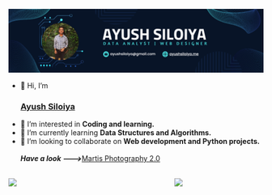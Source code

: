 ![logo](https://github.com/ayushsiloiya619/ayushsiloiya619/blob/main/ayush.png)
- 👋 Hi, I’m <h3><a href="https://ayushsiloiya.me/">Ayush Siloiya </a> </h3>
- 👀 I’m interested in <B> Coding and learning. </B>
- 🌱 I’m currently learning <b> Data Structures and Algorithms. </b>
- 💞️ I’m looking to collaborate on <b>Web development and Python projects. </b>
<br><br>
<B><i> Have a look ---></i></B><a href="https://ayushsiloiya619.github.io/Martisphotography/">Martis Photography 2.0</a><br><br>
<img src="https://wallpaperaccess.com/full/1338383.jpg" width="50%" align="left">
<img src="https://github.com/ayushsiloiya619/ayushsiloiya619/blob/main/NUX_Octodex.gif" width="35%" align="right">
<!-
https://octodex.github.com/images/hula_loop_octodex03.gif
https://octodex.github.com/images/gobbleotron.gif
->

